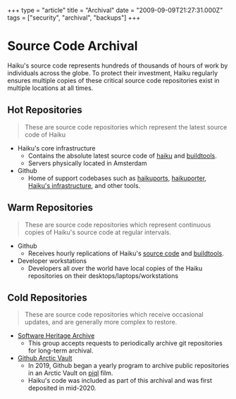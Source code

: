 +++
type = "article"
title = "Archival"
date = "2009-09-09T21:27:31.000Z"
tags = ["security", "archival", "backups"]
+++

# Source Code Archival

Haiku's source code represents hundreds of thousands of hours of work by individuals across the globe.
To protect their investment, Haiku regularly ensures multiple copies of these critical source code
repositories exist in multiple locations at all times.

## Hot Repositories

> These are source code repositories which represent the latest source code of Haiku

* Haiku's core infrastructure
  * Contains the absolute latest source code of [haiku](https://git.haiku-os.org/haiku/) and [buildtools](https://git.haiku-os.org/buildtools/).
  * Servers physically located in Amsterdam
* Github
  * Home of support codebases such as [haikuports](https://github.com/haikuports/haikuports), [haikuporter](https://github.com/haikuports/haikuporter), [Haiku's infrastructure](https://github.com/haiku/infrastructure), and other tools.

## Warm Repositories

> These are source code repositories which represent continuous copies of Haiku's source code at regular intervals.

* Github
  * Receives hourly replications of Haiku's [source code](https://github.com/haiku/haiku) and [buildtools](https://github.com/haiku/buildtools).
* Developer workstations
  * Developers all over the world have local copies of the Haiku repositories on their desktops/laptops/workstations

## Cold Repositories

> These are source code repositories which receive occasional updates, and are generally more complex to restore.

* [Software Heritage Archive](https://archive.softwareheritage.org/browse/search/?q=https%3A%2F%2Fgithub.com%2Fhaiku%2F)
  * This group accepts requests to periodically archive git repositories for long-term archival.
* [Github Arctic Vault](https://archiveprogram.github.com/)
  * In 2019, Github began a yearly program to archive public repositories in an Arctic Vault on [piql](https://www.piql.com) film.
  * Haiku's code was included as part of this archival and was first deposited in mid-2020.

